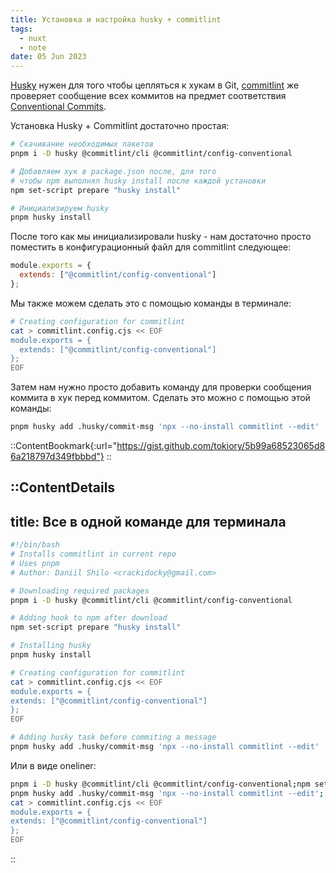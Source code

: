 ```yaml
---
title: Установка и настройка husky + commitlint
tags:
  - nuxt
  - note
date: 05 Jun 2023
---
```


[Husky](https://www.npmjs.com/package/husky) нужен для того чтобы цепляться к хукам в Git,
[commitlint](https://www.npmjs.com/package/commitlint) же проверяет сообщение всех коммитов
на предмет соответствия [Conventional Commits](https://www.conventionalcommits.org/en/v1.0.0/).

Установка Husky + Commitlint достаточно простая:

```bash
# Скачивание необходимых пакетов
pnpm i -D husky @commitlint/cli @commitlint/config-conventional

# Добавляем хук в package.json после, для того
# чтобы npm выполнял husky install после каждой установки
npm set-script prepare "husky install"

# Инициализируем husky
pnpm husky install
```

После того как мы инициализировали husky - нам достаточно просто поместить
в конфигурационный файл для commitlint следующее:

```js [commitlint.config.cjs]
module.exports = {
  extends: ["@commitlint/config-conventional"]
};
```

Мы также можем сделать это с помощью команды в терминале:

```bash
# Creating configuration for commitlint
cat > commitlint.config.cjs << EOF
module.exports = {
  extends: ["@commitlint/config-conventional"]
};
EOF
```

Затем нам нужно просто добавить команду для проверки сообщения коммита в хук перед коммитом. Сделать это можно с помощью
этой команды:

```bash
pnpm husky add .husky/commit-msg 'npx --no-install commitlint --edit'
```

::ContentBookmark{:url="https://gist.github.com/tokiory/5b99a68523065d86a218797d349fbbbd"}
::

::ContentDetails
---
title: Все в одной команде для терминала
---
```bash
#!/bin/bash
# Installs commitlint in current repo
# Uses pnpm
# Author: Daniil Shilo <crackidocky@gmail.com>

# Downloading required packages
pnpm i -D husky @commitlint/cli @commitlint/config-conventional

# Adding hook to npm after download
npm set-script prepare "husky install"

# Installing husky
pnpm husky install

# Creating configuration for commitlint
cat > commitlint.config.cjs << EOF
module.exports = {
extends: ["@commitlint/config-conventional"]
};
EOF

# Adding husky task before commiting a message
pnpm husky add .husky/commit-msg 'npx --no-install commitlint --edit'
```

Или в виде oneliner:
```bash
pnpm i -D husky @commitlint/cli @commitlint/config-conventional;npm set-script prepare "husky install";pnpm husky install;
pnpm husky add .husky/commit-msg 'npx --no-install commitlint --edit'; \
cat > commitlint.config.cjs << EOF
module.exports = {
extends: ["@commitlint/config-conventional"]
};
EOF
```
::
